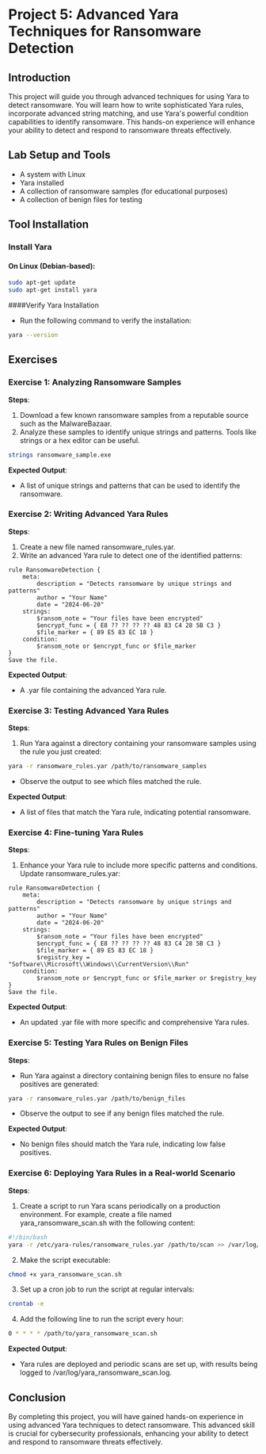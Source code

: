 # Project 5: Advanced Yara Techniques for Ransomware Detection

## Introduction
This project will guide you through advanced techniques for using Yara to detect ransomware. You will learn how to write sophisticated Yara rules, incorporate advanced string matching, and use Yara's powerful condition capabilities to identify ransomware. This hands-on experience will enhance your ability to detect and respond to ransomware threats effectively.

## Lab Setup and Tools
- A system with Linux
- Yara installed
- A collection of ransomware samples (for educational purposes)
- A collection of benign files for testing

## Tool Installation

### Install Yara
#### On Linux (Debian-based):
```bash
sudo apt-get update
sudo apt-get install yara
```
####Verify Yara Installation
- Run the following command to verify the installation:

```bash
yara --version
```

## Exercises
### Exercise 1: Analyzing Ransomware Samples
**Steps**:

1. Download a few known ransomware samples from a reputable source such as the MalwareBazaar.
2. Analyze these samples to identify unique strings and patterns. Tools like strings or a hex editor can be useful.
```bash
strings ransomware_sample.exe
```
**Expected Output**:

- A list of unique strings and patterns that can be used to identify the ransomware.

### Exercise 2: Writing Advanced Yara Rules
**Steps**:

1. Create a new file named ransomware_rules.yar.
2. Write an advanced Yara rule to detect one of the identified patterns:
```yara
rule RansomwareDetection {
    meta:
        description = "Detects ransomware by unique strings and patterns"
        author = "Your Name"
        date = "2024-06-20"
    strings:
        $ransom_note = "Your files have been encrypted"
        $encrypt_func = { E8 ?? ?? ?? ?? 48 83 C4 28 5B C3 }
        $file_marker = { 89 E5 83 EC 18 }
    condition:
        $ransom_note or $encrypt_func or $file_marker
}
Save the file.
```
**Expected Output**:

- A .yar file containing the advanced Yara rule.

### Exercise 3: Testing Advanced Yara Rules
**Steps**:

1. Run Yara against a directory containing your ransomware samples using the rule you just created:
```bash
yara -r ransomware_rules.yar /path/to/ransomware_samples
```
- Observe the output to see which files matched the rule.

**Expected Output**:

- A list of files that match the Yara rule, indicating potential ransomware.

### Exercise 4: Fine-tuning Yara Rules
**Steps**:

1. Enhance your Yara rule to include more specific patterns and conditions. Update ransomware_rules.yar:
```yara
rule RansomwareDetection {
    meta:
        description = "Detects ransomware by unique strings and patterns"
        author = "Your Name"
        date = "2024-06-20"
    strings:
        $ransom_note = "Your files have been encrypted"
        $encrypt_func = { E8 ?? ?? ?? ?? 48 83 C4 28 5B C3 }
        $file_marker = { 89 E5 83 EC 18 }
        $registry_key = "Software\\Microsoft\\Windows\\CurrentVersion\\Run"
    condition:
        $ransom_note or $encrypt_func or $file_marker or $registry_key
}
Save the file.
```
**Expected Output**:

- An updated .yar file with more specific and comprehensive Yara rules.

### Exercise 5: Testing Yara Rules on Benign Files
**Steps**:

- Run Yara against a directory containing benign files to ensure no false positives are generated:
```bash
yara -r ransomware_rules.yar /path/to/benign_files
```
- Observe the output to see if any benign files matched the rule.

**Expected Output**:

- No benign files should match the Yara rule, indicating low false positives.

### Exercise 6: Deploying Yara Rules in a Real-world Scenario
**Steps**:

1. Create a script to run Yara scans periodically on a production environment. For example, create a file named yara_ransomware_scan.sh with the following content:
```bash
#!/bin/bash
yara -r /etc/yara-rules/ransomware_rules.yar /path/to/scan >> /var/log/yara_ransomware_scan.log 2>&1
```
2. Make the script executable:
```bash
chmod +x yara_ransomware_scan.sh
```
3. Set up a cron job to run the script at regular intervals:
```bash
crontab -e
```
4. Add the following line to run the script every hour:
```bash
0 * * * * /path/to/yara_ransomware_scan.sh
```
**Expected Output**:

- Yara rules are deployed and periodic scans are set up, with results being logged to /var/log/yara_ransomware_scan.log.

## Conclusion
By completing this project, you will have gained hands-on experience in using advanced Yara techniques to detect ransomware. This advanced skill is crucial for cybersecurity professionals, enhancing your ability to detect and respond to ransomware threats effectively.

